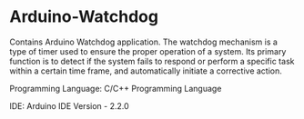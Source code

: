 # Arduino-Watchdog
Contains Arduino Watchdog application. The watchdog mechanism is a type of timer used to ensure the proper operation of a system. 
Its primary function is to detect if the system fails to respond or perform a specific task within a certain time frame, and automatically initiate a corrective action.

Programming Language: C/C++ Programming Language

IDE: Arduino IDE Version - 2.2.0